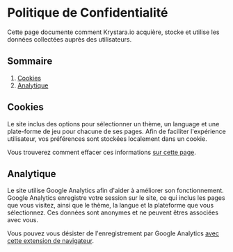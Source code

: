 # Politique de Confidentialité

Cette page documente comment Krystara.io acquière, stocke et utilise les données collectées auprès des utilisateurs.

## Sommaire

1. [Cookies](#cookies)
2. [Analytique](#analytique)

## Cookies

Le site inclus des options pour sélectionner un thème, un language et une plate-forme de jeu pour chacune de ses pages. Afin de faciliter l'expérience utilisateur, vos préférences sont stockées localement dans un cookie.

Vous trouverez comment effacer ces informations [sur cette page](https://www.privacypolicies.com/blog/how-to-delete-cookies/).

## Analytique

Le site utilise Google Analytics afin d'aider à améliorer son fonctionnement. Google Analytics enregistre votre session sur le site, ce qui inclus les pages que vous visitez, ainsi que le thème, la langue et la plateforme que vous sélectionnez. Ces données sont anonymes et ne peuvent êtres associées avec vous.

Vous pouvez vous désister de l'enregistrement par Google Analytics [avec cette extension de navigateur](https://tools.google.com/dlpage/gaoptout).
